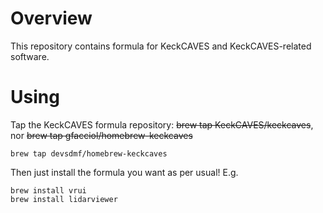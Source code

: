 # Overview

This repository contains formula for KeckCAVES and KeckCAVES-related software.

# Using

Tap the KeckCAVES formula repository:
~~brew tap KeckCAVES/keckcaves~~, nor ~~brew tap gfacciol/homebrew-keckcaves~~

    brew tap devsdmf/homebrew-keckcaves

Then just install the formula you want as per usual!  E.g.

    brew install vrui
    brew install lidarviewer
